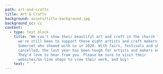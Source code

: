 ```yaml
---
path: art-and-crafts
title: Art & Crafts
background: assets/title-background.jpg
background_cc: cc
content:
  - type: text_block
    title: "We can't show their beautiful art and craft in the church this year, but
      we're still keen to support these eight artists and craft makers from
      Somerset who showed with us in 2020. With fairs, festivals and shows
      cancelled, the last year has been tough for artists and makers everywhere.
      They'd love to hear from you. Please be sure to visit their
      websites/on-line shops to view their work, and buy! "
    text: "  "
---
```

